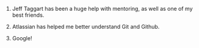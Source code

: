 1. Jeff Taggart has been a huge help with mentoring, as well as one of my best friends.

2. Atlassian has helped me better understand Git and Github.

3. Google!
